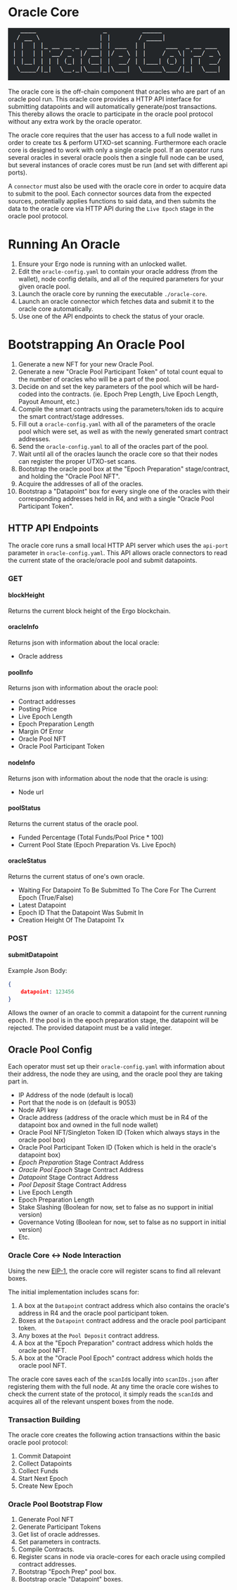 # Oracle Core

![](images/oracle-core.png)

The oracle core is the off-chain component that oracles who are part of an oracle pool run. This oracle core provides a HTTP API interface for submitting datapoints and will automatically generate/post transactions. This thereby allows the oracle to participate in the oracle pool protocol without any extra work by the oracle operator.

The oracle core requires that the user has access to a full node wallet in order to create txs & perform UTXO-set scanning. Furthermore each oracle core is designed to work with only a single oracle pool. If an operator runs several oracles in several oracle pools then a single full node can be used, but several instances of oracle cores must be run (and set with different api ports).

A `connector` must also be used with the oracle core in order to acquire data to submit to the pool. Each connector sources data from the expected sources, potentially applies functions to said data, and then submits the data to the oracle core via HTTP API during the `Live Epoch` stage in the oracle pool protocol.


# Running An Oracle

1. Ensure your Ergo node is running with an unlocked wallet.
2. Edit the `oracle-config.yaml` to contain your oracle address (from the wallet), node config details, and all of the required parameters for your given oracle pool.
3. Launch the oracle core by running the executable `./oracle-core`.
4. Launch an oracle connector which fetches data and submit it to the oracle core automatically.
5. Use one of the API endpoints to check the status of your oracle.


# Bootstrapping An Oracle Pool

1. Generate a new NFT for your new Oracle Pool.
2. Generate a new "Oracle Pool Participant Token" of total count equal to the number of oracles who will be a part of the pool.
3. Decide on and set the key parameters of the pool which will be hard-coded into the contracts. (ie. Epoch Prep Length, Live Epoch Length, Payout Amount, etc.)
4. Compile the smart contracts using the parameters/token ids to acquire the smart contract/stage addresses.
5. Fill out a `oracle-config.yaml` with all of the parameters of the oracle pool which were set, as well as with the newly generated smart contract addresses.
6. Send the `oracle-config.yaml` to all of the oracles part of the pool.
7. Wait until all of the oracles launch the oracle core so that their nodes can register the proper UTXO-set scans.
8. Bootstrap the oracle pool box at the "Epoch Preparation" stage/contract, and holding the "Oracle Pool NFT".
9. Acquire the addresses of all of the oracles.
10. Bootstrap a "Datapoint" box for every single one of the oracles with their corresponding addresses held in R4, and with a single "Oracle Pool Participant Token".


## HTTP API Endpoints
The oracle core runs a small local HTTP API server which uses the `api-port` parameter in `oracle-config.yaml`. This API allows oracle connectors to read the current state of the oracle/oracle pool and submit datapoints.

### GET

#### blockHeight
Returns the current block height of the Ergo blockchain.

#### oracleInfo
Returns json with information about the local oracle:
- Oracle address

#### poolInfo
Returns json with information about the oracle pool:
- Contract addresses
- Posting Price
- Live Epoch Length
- Epoch Preparation Length
- Margin Of Error
- Oracle Pool NFT
- Oracle Pool Participant Token

#### nodeInfo
Returns json with information about the node that the oracle is using:
- Node url

#### poolStatus
Returns the current status of the oracle pool.
- Funded Percentage (Total Funds/Pool Price * 100)
- Current Pool State (Epoch Preparation Vs. Live Epoch)


#### oracleStatus
Returns the current status of one's own oracle.
- Waiting For Datapoint To Be Submitted To The Core For The Current Epoch (True/False)
- Latest Datapoint
- Epoch ID That the Datapoint Was Submit In
- Creation Height Of The Datapoint Tx


### POST

#### submitDatapoint
Example Json Body:
```json
{
    datapoint: 123456
}
```


Allows the owner of an oracle to commit a datapoint for the current running epoch. If the pool is in the epoch preparation stage, the datapoint will be rejected. The provided datapoint must be a valid integer.



## Oracle Pool Config
Each operator must set up their `oracle-config.yaml` with information about their address, the node they are using, and the oracle pool they are taking part in.

- IP Address of the node (default is local)
- Port that the node is on (default is 9053)
- Node API key
- Oracle address (address of the oracle which must be in R4 of the datapoint box and owned in the full node wallet)
- Oracle Pool NFT/Singleton Token ID (Token which always stays in the oracle pool box)
- Oracle Pool Participant Token ID (Token which is held in the oracle's datapoint box)
- *Epoch Preparation* Stage Contract Address
- *Oracle Pool Epoch* Stage Contract Address
- *Datapoint* Stage Contract Address
- *Pool Deposit* Stage Contract Address
- Live Epoch Length
- Epoch Preparation Length
- Stake Slashing (Boolean for now, set to false as no support in initial version)
- Governance Voting (Boolean for now, set to false as no support in initial version)
- Etc.



### Oracle Core <-> Node Interaction
Using the new [EIP-1](https://github.com/ergoplatform/eips/blob/master/eip-0001.md), the oracle core will register scans to find all relevant boxes.

The initial implementation includes scans for:

1. A box at the `Datapoint` contract address which also contains the oracle's address in R4 and the oracle pool participant token.
2. Boxes at the `Datapoint` contract address and the oracle pool participant token.
3. Any boxes at the `Pool Deposit` contract address.
4. A box at the "Epoch Preparation" contract address which holds the oracle pool NFT.
5. A box at the "Oracle Pool Epoch" contract address which holds the oracle pool NFT.

The oracle core saves each of the `scanId`s locally into `scanIDs.json` after registering them with the full node. At any time the oracle core wishes to check the current state of the protocol, it simply reads the `scanId`s and acquires all of the relevant unspent boxes from the node.


### Transaction Building
The oracle core creates the following action transactions within the basic oracle pool protocol:

1. Commit Datapoint
2. Collect Datapoints
3. Collect Funds
4. Start Next Epoch
5. Create New Epoch



### Oracle Pool Bootstrap Flow

1. Generate Pool NFT
2. Generate Participant Tokens
3. Get list of oracle addresses.
4. Set parameters in contracts.
5. Compile Contracts.
6. Register scans in node via oracle-cores for each oracle using compiled contract addresses.
7. Bootstrap "Epoch Prep" pool box.
8. Bootstrap oracle "Datapoint" boxes.